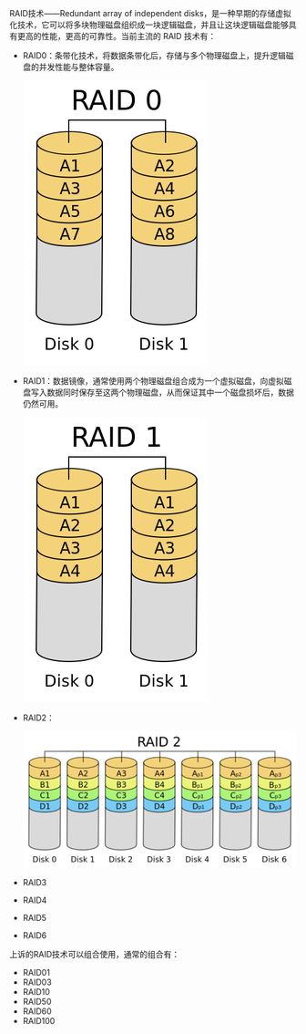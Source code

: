RAID技术——Redundant array of independent disks，是一种早期的存储虚拟化技术，它可以将多块物理磁盘组织成一块逻辑磁盘，并且让这块逻辑磁盘能够具有更高的性能，更高的可靠性。当前主流的 RAID 技术有：

* RAID0：条带化技术，将数据条带化后，存储与多个物理磁盘上，提升逻辑磁盘的并发性能与整体容量。

  ![](/assets/raid_1_1.png)

* RAID1：数据镜像，通常使用两个物理磁盘组合成为一个虚拟磁盘，向虚拟磁盘写入数据同时保存至这两个物理磁盘，从而保证其中一个磁盘损坏后，数据仍然可用。

  ![](/assets/raid_2_1.png)

* RAID2：

  ![](/assets/raid_3.png)

* RAID3

* RAID4

* RAID5
* RAID6

上诉的RAID技术可以组合使用，通常的组合有：

* RAID01
* RAID03
* RAID10
* RAID50
* RAID60
* RAID100




